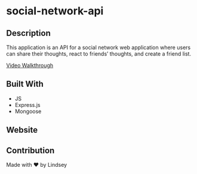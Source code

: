 # social-network-api


## Description

This application is an API for a social network web application where users can share their thoughts, react to friends’ thoughts, and create a friend list. 

[Video Walkthrough](https://watch.screencastify.com/v/aWpn8jv4uxlfapkkjC0f)


## Built With

* JS
* Express.js
* Mongoose


## Website


## Contribution
Made with ❤️ by Lindsey 